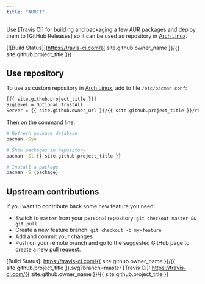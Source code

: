```yaml
---
title: "AURCI"
---
```


Use [Travis CI] for building and packaging a few [AUR] packages and deploy them
to [GitHub Releases] so it can be used as repository in [Arch Linux].

[![Build Status]](https://travis-ci.com/{{ site.github.owner_name }}/{{ site.github.project_title }})

## Use repository

To use as custom repository in [Arch Linux], add to file `/etc/pacman.conf`:

```bash
[{{ site.github.project_title }}]
SigLevel = Optional TrustAll
Server = {{ site.github.owner_url }}/{{ site.github.project_title }}/releases/download/repository
```

Then on the command line:

```bash
# Refresh package database
pacman -Syu

# Show packages in repository
pacman -Sl {{ site.github.project_title }}

# Install a package
pacman -S {package}
```

## Upstream contributions

If you want to contribute back some new feature you need:

- Switch to `master` from your personal repository: `git checkout master && git pull`
- Create a new feature branch: `git checkout -b my-feature`
- Add and commit your changes
- Push on your remote branch and go to the suggested GitHub page to create a
  new pull request.

[Arch Linux]:       https://www.archlinux.org
[AUR]:              https://aur.archlinux.org
[Build Status]:     https://travis-ci.com/{{ site.github.owner_name }}/{{ site.github.project_title }}.svg?branch=master
[Travis CI]:        https://travis-ci.com/{{ site.github.owner_name }}/{{ site.github.project_title }}
